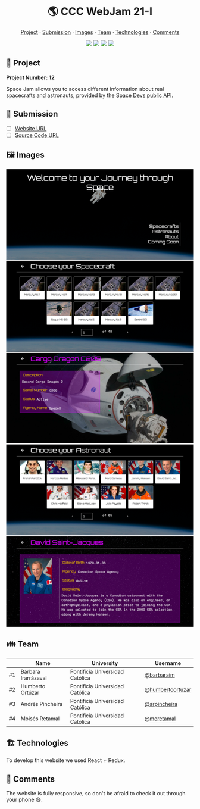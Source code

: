 <div align="center">
  <h1>🌎 CCC WebJam 21-I</h1>
  
  <a href="https://github.com/web-jam-g12/space-jam#-project">Project</a> ·
  <a href="https://github.com/web-jam-g12/space-jam#-submission">Submission</a> ·
  <a href="https://github.com/web-jam-g12/space-jam#-images">Images</a> ·
  <a href="https://github.com/web-jam-g12/space-jam#-team">Team</a> ·
  <a href="https://github.com/web-jam-g12/space-jam#%EF%B8%8F-technologies">Technologies</a> ·
  <a href="https://github.com/web-jam-g12/space-jam#-comments">Comments</a>

  <img src="https://img.shields.io/static/v1?label=CCC&message=2021&color=yellow" />
  <img src="https://img.shields.io/static/v1?label=WebJam&message=21-I&color=blue" />
  <img src="https://img.shields.io/static/v1?label=Theme&message=Information&color=green" />
  <img src="https://img.shields.io/static/v1?label=Time&message=24h&color=orange" />
</div>


## 🎨 Project

**Project Number: 12**

Space Jam allows you to access different information about real spacecrafts and astronauts, provided by the [Space Devs public API](https://ll.thespacedevs.com/).

## 🎒 Submission

* [ ] [Website URL](https://spacejam.ml/)
* [ ] [Source Code URL](https://github.com/web-jam-g12/space-jam)

## 🖼️ Images

<div align="center">
  <img src="./docs/images/docs-1.png" />
  <img src="./docs/images/docs-2.png" />
  <img src="./docs/images/docs-5.png" />
  <img src="./docs/images/docs-3.png" />
  <img src="./docs/images/docs-4.png" />
</div>

## 👪 Team

||Name|University|Username
|-|-|-|-
|#1|Bárbara Irarrázaval|Pontificia Universidad Católica|[@barbaraim](https://github.com/barbaraim)
|#2|Humberto Ortúzar|Pontificia Universidad Católica|[@humbertoortuzar](https://github.com/humbertoortuzar)
|#3|Andrés Pincheira|Pontificia Universidad Católica|[@arpincheira](https://github.com/arpincheira)
|#4|Moisés Retamal|Pontificia Universidad Católica|[@meretamal](https://github.com/meretamal)

## 🏗️ Technologies

To develop this website we used React + Redux.

## 💬 Comments

The website is fully responsive, so don't be afraid to check it out through your phone 😄.
